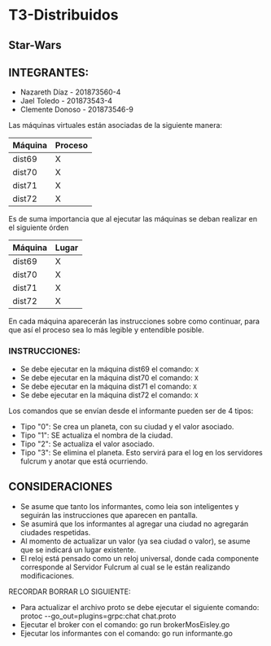 # T3-Distribuidos
## Star-Wars

## INTEGRANTES:
- Nazareth Díaz - 201873560-4
- Jael Toledo - 201873543-4
- Clemente Donoso - 201873546-9

Las máquinas virtuales están asociadas de la siguiente manera:

|Máquina | Proceso |
| ----- | ----- |
| dist69 | X |
| dist70 | X |
| dist71 | X |
| dist72 | X |

Es de suma importancia que al ejecutar las máquinas se deban realizar en el siguiente órden

|Máquina | Lugar |
| ----- | ----- |
| dist69 | X |
| dist70 | X |
| dist71 | X |
| dist72 | X |

En cada máquina aparecerán las instrucciones sobre como continuar, para que así el proceso sea lo más legible y entendible posible.

### INSTRUCCIONES:
- Se debe ejecutar en la máquina dist69 el comando: ``` X ```
- Se debe ejecutar en la máquina dist70 el comando: ``` X ``` 
- Se debe ejecutar en la máquina dist71 el comando: ``` X ``` 
- Se debe ejecutar en la máquina dist72 el comando: ``` X ``` 

Los comandos que se envían desde el informante pueden ser de 4 tipos:
- Tipo "0": Se crea un planeta, con su ciudad y el valor asociado.
- Tipo "1": SE actualiza el nombra de la ciudad.
- Tipo "2": Se actualiza el valor asociado.
- Tipo "3": Se elimina el planeta.
Esto servirá para el log en los servidores fulcrum y anotar que está ocurriendo.

## CONSIDERACIONES
- Se asume que tanto los informantes, como leia son inteligentes y seguirán las instrucciones que aparecen en pantalla.
- Se asumirá que los informantes al agregar una ciudad no agregarán ciudades respetidas.
- Al momento de actualizar un valor (ya sea ciudad o valor), se asume que se indicará un lugar existente.
- El reloj está pensado como un reloj universal, donde cada componente corresponde al Servidor Fulcrum al cual se le están realizando modificaciones.

RECORDAR BORRAR LO SIGUIENTE:

- Para actualizar el archivo proto se debe ejecutar el siguiente comando: protoc --go_out=plugins=grpc:chat chat.proto
- Ejecutar el broker con el comando: go run brokerMosEisley.go
- Ejecutar los informantes con el comando: go run informante.go